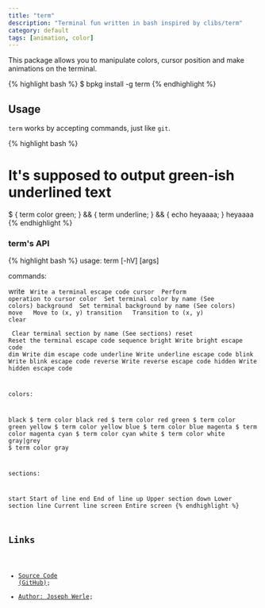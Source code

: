 ```yaml
---
title: "term"
description: "Terminal fun written in bash inspired by clibs/term"
category: default
tags: [animation, color]
---
```



This package allows you to manipulate colors, cursor position and make animations on the terminal.

{% highlight bash %}
$ bpkg install -g term
{% endhighlight %}

## Usage

`term` works by accepting commands, just like `git`.

{% highlight bash %}
# It's supposed to output green-ish underlined text
$ { term color green; } && { term underline; } && { echo heyaaaa; }
heyaaaa
{% endhighlight %}

### term's API

{% highlight bash %}
usage: term [-hV] <command> [args]

commands:

write <code>           Write a terminal escape code
cursor <op>            Perform operation to cursor
color <color>          Set terminal color by name (See colors)
background <color>     Set terminal background by name (See colors)
move <x> <y>           Move to (x, y)
transition <x> <y>     Transition to (x, y)
clear <section>        Clear terminal section by name (See sections)
reset                  Reset the terminal escape code sequence
bright                 Write bright escape code
dim                    Write dim escape code
underline              Write underline escape code
blink                  Write blink escape code
reverse                Write reverse escape code
hidden                 Write hidden escape code

colors:

black                  $ term color black
red                    $ term color red
green                  $ term color green
yellow                 $ term color yellow
blue                   $ term color blue
magenta                $ term color magenta
cyan                   $ term color cyan
white                  $ term color white
gray|grey              $ term color gray

sections:

start                  Start of line
end                    End of line
up                     Upper section
down                   Lower section
line                   Current line
screen                 Entire screen
{% endhighlight %}

## Links

* [Source Code (GitHub)](https://github.com/bpkg/term);
* [Author: Joseph Werle](https://github.com/jwerle);

